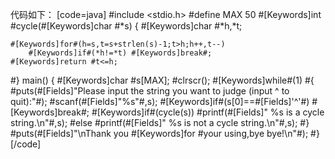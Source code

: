 代码如下：
[code=java]
#include <stdio.h>
#define MAX 50
#[Keywords]int #cycle(#[Keywords]char #*s)
{
	#[Keywords]char #*h,*t;

	#[Keywords]for#(h=s,t=s+strlen(s)-1;t>h;h++,t--)
		#[Keywords]if#(*h!=*t) #[Keywords]break#;
	#[Keywords]return #t<=h;
#}
main()
{
	#[Keywords]char #s[MAX];
	#clrscr();
	#[Keywords]while#(1)
	#{
		#puts(#[Fields]"Please input the string you want to judge (input ^ to quit):"#);
		#scanf(#[Fields]"%s"#,s);
		#[Keywords]if#(s[0]==#[Fields]'^'#)
			#[Keywords]break#;
		#[Keywords]if#(cycle(s))
			#printf(#[Fields]" %s is a cycle string.\n"#,s);
		#else
			#printf(#[Fields]" %s is not a cycle string.\n"#,s);
	#}
	#puts(#[Fields]"\nThank you #[Keywords]for #your using,bye bye!\n"#);
#}
[/code]